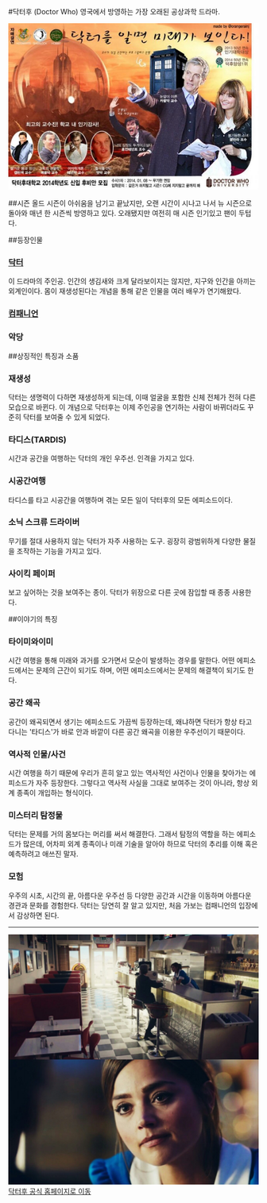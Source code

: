 #닥터후 (Doctor Who)
영국에서 방영하는 가장 오래된 공상과학 드라마.

![](https://raw.githubusercontent.com/GeekInTheClass/DoctorWho/master/Intro.jpg)

##시즌
올드 시즌이 아쉬움을 남기고 끝났지만, 오랜 시간이 시나고 나서 뉴 시즌으로 돌아와 매년 한 시즌씩 방영하고 있다. 오래됐지만 여전히 매 시즌 인기있고 팬이 두텁다.

##등장인물
### <a href = "./Doctors.md/"> 닥터 </a>
이 드라마의 주인공. 인간의 생김새와 크게 달라보이지는 않지만, 지구와 인간을 아끼는 외계인이다. 몸이 재생성된다는 개념을 통해 같은 인물을 여러 배우가 연기해왔다.
### <a href = "./Companions.md/"> 컴패니언 </a>
### 악당

##상징적인 특징과 소품
### 재생성
닥터는 생명력이 다하면 재생성하게 되는데, 이때 얼굴을 포함한 신체 전체가 전혀 다른 모습으로 바뀐다. 이 개념으로 닥터후는 이제 주인공을 연기하는 사람이 바뀌더라도 꾸준히 닥터를 보여줄 수 있게 되었다. 
### 타디스(TARDIS)
시간과 공간을 여행하는 닥터의 개인 우주선. 인격을 가지고 있다.
### 시공간여행
타디스를 타고 시공간을 여행하며 겪는 모든 일이 닥터후의 모든 에피소드이다.
### 소닉 스크류 드라이버
무기를 절대 사용하지 않는 닥터가 자주 사용하는 도구. 굉장히 광범위하게 다양한 물질을 조작하는 기능을 가지고 있다.
### 사이킥 페이퍼
보고 싶어하는 것을 보여주는 종이. 닥터가 위장으로 다른 곳에 잠입할 때 종종 사용한다. 

##이야기의 특징
### 타이미와이미
시간 여행을 통해 미래와 과거를 오가면서 모순이 발생하는 경우를 말한다. 어떤 에피소드에서는 문제의 근간이 되기도 하며, 어떤 에피소드에서는 문제의 해결책이 되기도 한다. 
### 공간 왜곡
공간이 왜곡되면서 생기는 에피소드도 가끔씩 등장하는데, 왜냐하면 닥터가 항상 타고 다니는 '타디스'가 바로 안과 바깥이 다른 공간 왜곡을 이용한 우주선이기 때문이다.
### 역사적 인물/사건
시간 여행을 하기 때문에 우리가 흔히 알고 있는 역사적인 사건이나 인물을 찾아가는 에피소드가 자주 등장한다. 그렇다고 역사적 사실을 그대로 보여주는 것이 아니라, 항상 외계 종족이 개입하는 형식이다.
### 미스터리 탐정물
닥터는 문제를 거의 몸보다는 머리를 써서 해결한다. 그래서 탐정의 역할을 하는 에피소드가 많은데, 어차피 외계 종족이나 미래 기술을 알아야 하므로 닥터의 추리를 이해 혹은 예측하려고 애쓰진 말자.
### 모험
우주의 시초, 시간의 끝, 아름다운 우주선 등 다양한 공간과 시간을 이동하며 아름다운 경관과 문화를 경험한다. 닥터는 당연히 잘 알고 있지만, 처음 가보는 컴패니언의 입장에서 감상하면 된다. 

***
![](https://raw.githubusercontent.com/GeekInTheClass/DoctorWho/master/Present.jpg)
[닥터후 공식 홈페이지로 이동](http://www.doctorwho.tv/)
